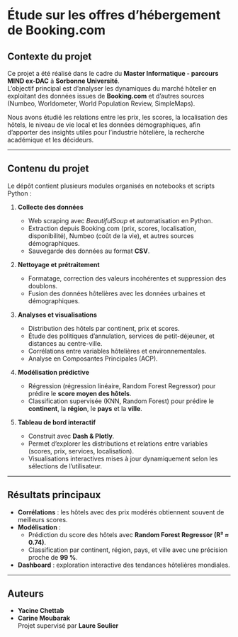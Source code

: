 # Étude sur les offres d’hébergement de Booking.com

## Contexte du projet
Ce projet a été réalisé dans le cadre du **Master Informatique - parcours MIND ex-DAC** à **Sorbonne Université**.  
L’objectif principal est d’analyser les dynamiques du marché hôtelier en exploitant des données issues de **Booking.com** et d’autres sources (Numbeo, Worldometer, World Population Review, SimpleMaps).  

Nous avons étudié les relations entre les prix, les scores, la localisation des hôtels, le niveau de vie local et les données démographiques, afin d’apporter des insights utiles pour l’industrie hôtelière, la recherche académique et les décideurs.

---

##  Contenu du projet
Le dépôt contient plusieurs modules organisés en notebooks et scripts Python :

1. **Collecte des données**  
   - Web scraping avec *BeautifulSoup* et automatisation en Python.  
   - Extraction depuis Booking.com (prix, scores, localisation, disponibilité), Numbeo (coût de la vie), et autres sources démographiques.  
   - Sauvegarde des données au format **CSV**.

2. **Nettoyage et prétraitement**  
   - Formatage, correction des valeurs incohérentes et suppression des doublons.  
   - Fusion des données hôtelières avec les données urbaines et démographiques.  

3. **Analyses et visualisations**  
   - Distribution des hôtels par continent, prix et scores.  
   - Étude des politiques d’annulation, services de petit-déjeuner, et distances au centre-ville.  
   - Corrélations entre variables hôtelières et environnementales.  
   - Analyse en Composantes Principales (ACP).  

4. **Modélisation prédictive**  
   - Régression (régression linéaire, Random Forest Regressor) pour prédire le **score moyen des hôtels**.  
   - Classification supervisée (KNN, Random Forest) pour prédire le **continent**, la **région**, le **pays** et la **ville**.  

5. **Tableau de bord interactif**  
   - Construit avec **Dash & Plotly**.  
   - Permet d’explorer les distributions et relations entre variables (scores, prix, services, localisation).  
   - Visualisations interactives mises à jour dynamiquement selon les sélections de l’utilisateur.

----

## Résultats principaux
- **Corrélations** : les hôtels avec des prix modérés obtiennent souvent de meilleurs scores.  
- **Modélisation** :  
  - Prédiction du score des hôtels avec **Random Forest Regressor (R² ≈ 0.74)**.  
  - Classification par continent, région, pays, et ville avec une précision proche de **99 %**.  
- **Dashboard** : exploration interactive des tendances hôtelières mondiales.  

---

## Auteurs
- **Yacine  Chettab**  
- **Carine Moubarak**  
Projet supervisé par **Laure Soulier**  
